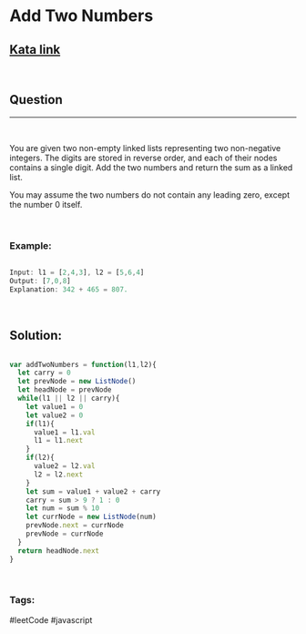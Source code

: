# Add Two Numbers


[1]: https://leetcode.com/problems/add-two-numbers/
## [Kata link][1]

&nbsp;

## Question
---

&nbsp;

You are given two non-empty linked lists representing two non-negative integers. The digits are stored in reverse order, and each of their nodes contains a single digit. Add the two numbers and return the sum as a linked list.

You may assume the two numbers do not contain any leading zero, except the number 0 itself.

&nbsp;

### **Example:** 
<!-- code below -->

```javascript

Input: l1 = [2,4,3], l2 = [5,6,4]
Output: [7,0,8]
Explanation: 342 + 465 = 807.

```

&nbsp;

## **Solution:**

<!-- code below -->

```javascript

var addTwoNumbers = function(l1,l2){
  let carry = 0
  let prevNode = new ListNode()
  let headNode = prevNode
  while(l1 || l2 || carry){
    let value1 = 0
    let value2 = 0
    if(l1){
      value1 = l1.val
      l1 = l1.next
    }
    if(l2){
      value2 = l2.val
      l2 = l2.next
    }
    let sum = value1 + value2 + carry
    carry = sum > 9 ? 1 : 0
    let num = sum % 10
    let currNode = new ListNode(num)
    prevNode.next = currNode
    prevNode = currNode
  }
  return headNode.next
}

```

&nbsp;

### Tags:
#leetCode #javascript